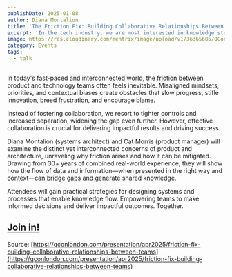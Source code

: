 ```yaml
---
publishDate: 2025-01-08
author: Diana Montalion
title: 'The Friction Fix: Building Collaborative Relationships Between Teams  -- QCon London'
excerpt: 'In the tech industry, we are most interested in knowledge stock: What do you know? This focus is holding many individuals, teams and organizations back. As relational complexity increases, individual knowledge stock is insufficient. What we need is knowledge flow.'
image: https://res.cloudinary.com/mentrix/image/upload/v1736365685/QCon_London_trdvuy.png
category: Events
tags:
  - talk
---
```


In today's fast-paced and interconnected world, the friction between product and technology teams often feels inevitable. Misaligned mindsets, priorities, and contextual biases create obstacles that slow progress, stifle innovation, breed frustration, and encourage blame.

Instead of fostering collaboration, we resort to tighter controls and increased separation, widening the gap even further. However, effective collaboration is crucial for delivering impactful results and driving success.

Diana Montalion (systems architect) and Cat Morris (product manager) will examine the distinct yet interconnected concerns of product and architecture, unraveling why friction arises and how it can be mitigated. Drawing from 30+ years of combined real-world experience, they will show how the flow of data and information—when presented in the right way and context—can bridge gaps and generate shared knowledge.

Attendees will gain practical strategies for designing systems and processes that enable knowledge flow. Empowering teams to make informed decisions and deliver impactful outcomes. Together.

## [Join in!](https://qconlondon.com/registration/event/apr2025)

Source: [https://qconlondon.com/presentation/apr2025/friction-fix-building-collaborative-relationships-between-teams](https://qconlondon.com/presentation/apr2025/friction-fix-building-collaborative-relationships-between-teams)
